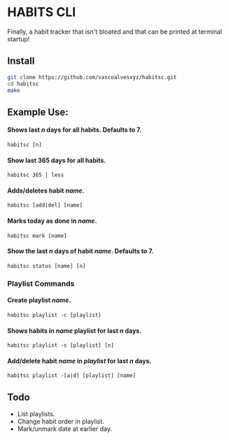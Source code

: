 # HABITS CLI

Finally, a habit tracker that isn't bloated and that can be printed at terminal startup! 

## Install
```bash
git clone https://github.com/vascoalvesxyz/habitsc.git 
cd habitsc
make
```

## Example Use:

#### Shows last _n_ days for all habits. Defaults to 7. 
```
habitsc [n]
```

#### Show last 365 days for all habits. 
```
habitsc 365 | less
```

#### Adds/deletes habit _name_.
```
habitsc [add|del] [name]
```

#### Marks today as done in _name_.
```
habitsc mark [name]
```

#### Show the last _n_ days of habit _name_. Defaults to 7.
```
habitsc status [name] [n]
```

### Playlist Commands 
#### Create playlist _name_.
```
habitsc playlist -c [playlist]
```

#### Shows habits in _name_ playlist for last _n_ days.
```
habitsc playlist -s [playlist] [n]
```

#### Add/delete habit _name_ in _playlist_ for last _n_ days.
```
habitsc playlist -[a|d] [playlist] [name]
```

## Todo
- List playlists.
- Change habit order in playlist.
- Mark/unmark date at earlier day.
